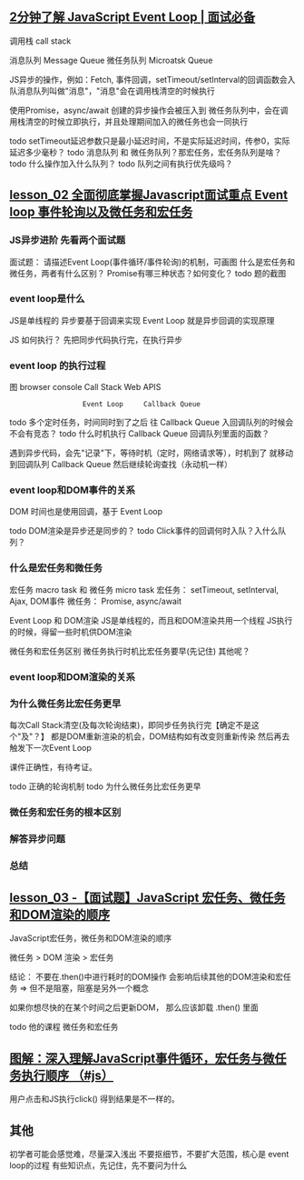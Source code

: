 ## [2分钟了解 JavaScript Event Loop | 面试必备](https://www.bilibili.com/video/BV1kf4y1U7Ln/?spm_id_from=333.788.recommend_more_video.-1&vd_source=c17dd0ec8816e48357d2c9a7c827986c)
调用栈 call stack

消息队列 Message Queue
微任务队列 Microatsk Queue


JS异步的操作，例如：Fetch, 事件回调，setTimeout/setInterval的回调函数会入队消息队列叫做"消息"，"消息"会在调用栈清空的时候执行

使用Promise，async/await 创建的异步操作会被压入到 微任务队列中，会在调用栈清空的时候立即执行，并且处理期间加入的微任务也会一同执行


todo setTimeout延迟参数只是最小延迟时间，不是实际延迟时间，传参0，实际延迟多少毫秒？
todo 消息队列 和 微任务队列？那宏任务，宏任务队列是啥？
todo 什么操作加入什么队列？
todo 队列之间有执行优先级吗？


## [lesson_02 全面彻底掌握Javascript面试重点 Event loop 事件轮询以及微任务和宏任务](https://www.bilibili.com/video/BV1Si4y1c7rh/?spm_id_from=333.788.recommend_more_video.4&vd_source=c17dd0ec8816e48357d2c9a7c827986c)
### JS异步进阶 先看两个面试题
面试题：
  请描述Event Loop(事件循环/事件轮询)的机制，可画图
  什么是宏任务和微任务，两者有什么区别？
  Promise有哪三种状态？如何变化？
  todo 题的截图
### event loop是什么
  JS是单线程的
  异步要基于回调来实现
  Event Loop 就是异步回调的实现原理

JS 如何执行？
先把同步代码执行完，在执行异步



### event loop 的执行过程
图
browser console      Call Stack     Web APIS



                      Event Loop     Callback Queue

todo 多个定时任务，时间同时到了之后 往 Callback Queue 入回调队列的时候会不会有竞态？
todo 什么时机执行 Callback Queue 回调队列里面的函数？


遇到异步代码，会先"记录"下，等待时机（定时，网络请求等），时机到了
就移动到回调队列 Callback Queue
然后继续轮询查找（永动机一样）


### event loop和DOM事件的关系
DOM 时间也是使用回调，基于 Event Loop

todo DOM渲染是异步还是同步的？
todo Click事件的回调何时入队？入什么队列？

### 什么是宏任务和微任务

宏任务 macro task 和 微任务 micro task
    宏任务： setTimeout, setInterval, Ajax, DOM事件
    微任务： Promise, async/await


Event Loop 和 DOM渲染
    JS是单线程的，而且和DOM渲染共用一个线程
    JS执行的时候，得留一些时机供DOM渲染

微任务和宏任务区别
    微任务执行时机比宏任务要早(先记住)
    其他呢？

### event loop和DOM渲染的关系

### 为什么微任务比宏任务更早

每次Call Stack清空(及每次轮询结束)，即同步任务执行完【确定不是这个"及"？】
都是DOM重新渲染的机会，DOM结构如有改变则重新传染
然后再去触发下一次Event Loop

课件正确性，有待考证。

todo 正确的轮询机制
todo 为什么微任务比宏任务更早

### 微任务和宏任务的根本区别

### 解答异步问题
### 总结


## [lesson_03 -【面试题】JavaScript 宏任务、微任务和DOM渲染的顺序](https://www.bilibili.com/video/BV1uq4y1u7H7/?spm_id_from=333.788.recommend_more_video.2&vd_source=c17dd0ec8816e48357d2c9a7c827986c)

JavaScript宏任务，微任务和DOM渲染的顺序
  
  微任务 > DOM 渲染 > 宏任务

结论：
  不要在.then()中进行耗时的DOM操作
  会影响后续其他的DOM渲染和宏任务  => 但不是阻塞，阻塞是另外一个概念

  如果你想尽快的在某个时间之后更新DOM，
  那么应该卸载 .then() 里面

todo 他的课程 微任务和宏任务





## [图解：深入理解JavaScript事件循环，宏任务与微任务执行顺序 （#js）](https://www.bilibili.com/video/BV1Dr4y167MK/?spm_id_from=333.788.recommend_more_video.-1&vd_source=c17dd0ec8816e48357d2c9a7c827986c)

用户点击和JS执行click() 得到结果是不一样的。



## 其他
初学者可能会感觉难，尽量深入浅出
不要抠细节，不要扩大范围，核心是 event loop的过程
有些知识点，先记住，先不要问为什么